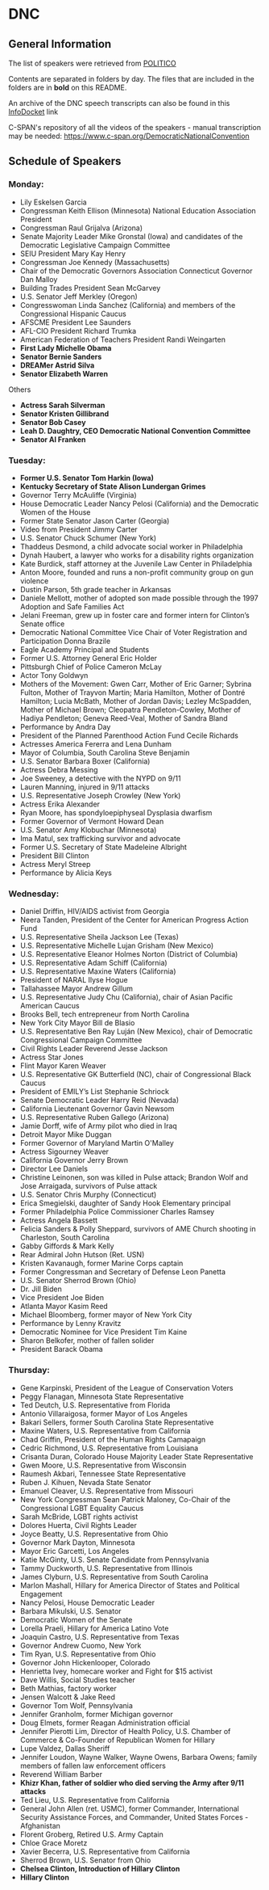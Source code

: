 # DNC

## General Information

The list of speakers were retrieved from [POLITICO](https://www.politico.com/story/2016/07/dnc-2016-schedule-of-events-and-speakers-225617) 

Contents are separated in folders by day. The files that are included in the folders are in **bold** on this README.

An archive of the DNC speech transcripts can also be found in this [InfoDocket](https://www.infodocket.com/2016/07/26/in-the-news-text-of-speeches-delivered-at-2016-democratic-national-convention/) link

C-SPAN's repository of all the videos of the speakers - manual transcription may be needed: https://www.c-span.org/DemocraticNationalConvention

## Schedule of Speakers

### **Monday:**   
 
- Lily Eskelsen Garcia  
- Congressman Keith Ellison (Minnesota)
National Education Association President 
- Congressman Raul Grijalva (Arizona)  
- Senate Majority Leader Mike Gronstal (Iowa) and candidates of the Democratic Legislative Campaign Committee
- SEIU President Mary Kay Henry
- Congressman Joe Kennedy (Massachusetts)
- Chair of the Democratic Governors Association Connecticut Governor Dan Malloy
- Building Trades President Sean McGarvey 
- U.S. Senator Jeff Merkley (Oregon)
- Congresswoman Linda Sanchez (California) and members of the Congressional Hispanic Caucus
- AFSCME President Lee Saunders
- AFL-CIO President Richard Trumka
- American Federation of Teachers President Randi Weingarten
- **First Lady Michelle Obama**
- **Senator Bernie Sanders**
- **DREAMer Astrid Silva**
- **Senator Elizabeth Warren**

Others

- **Actress Sarah Silverman**
- **Senator Kristen Gillibrand**
- **Senator Bob Casey**
- **Leah D. Daughtry, CEO Democratic National Convention Committee**
- **Senator Al Franken**


### **Tuesday:**

- **Former U.S. Senator Tom Harkin (Iowa)**
- **Kentucky Secretary of State Alison Lundergan Grimes**
- Governor Terry McAuliffe (Virginia)
- House Democratic Leader Nancy Pelosi (California) and the Democratic Women of the House
- Former State Senator Jason Carter (Georgia)
- Video from President Jimmy Carter
- U.S. Senator Chuck Schumer (New York)
- Thaddeus Desmond, a child advocate social worker in Philadelphia
- Dynah Haubert, a lawyer who works for a disability rights organization
- Kate Burdick, staff attorney at the Juvenile Law Center in Philadelphia 
- Anton Moore, founded and runs a non-profit community group on gun violence 
- Dustin Parson, 5th grade teacher in Arkansas 
- Daniele Mellott, mother of adopted son made possible through the 1997 Adoption and Safe Families Act 
- Jelani Freeman, grew up in foster care and former intern for Clinton’s Senate office
- Democratic National Committee Vice Chair of Voter Registration and Participation Donna Brazile
- Eagle Academy Principal and Students
- Former U.S. Attorney General Eric Holder
- Pittsburgh Chief of Police Cameron McLay
- Actor Tony Goldwyn
- Mothers of the Movement: Gwen Carr, Mother of Eric Garner; Sybrina Fulton, Mother of Trayvon Martin; Maria Hamilton, Mother of Dontré Hamilton; Lucia McBath, Mother of Jordan Davis; Lezley McSpadden, Mother of Michael Brown; Cleopatra Pendleton-Cowley, Mother of Hadiya Pendleton; Geneva Reed-Veal, Mother of Sandra Bland
- Performance by Andra Day
- President of the Planned Parenthood Action Fund Cecile Richards
- Actresses America Fererra and Lena Dunham
- Mayor of Columbia, South Carolina Steve Benjamin
- U.S. Senator Barbara Boxer (California)
- Actress Debra Messing 
- Joe Sweeney, a detective with the NYPD on 9/11
- Lauren Manning, injured in 9/11 attacks
- U.S. Representative Joseph Crowley (New York)
- Actress Erika Alexander 
- Ryan Moore, has spondyloepiphyseal Dysplasia dwarfism
- Former Governor of Vermont Howard Dean
- U.S. Senator Amy Klobuchar (Minnesota)
- Ima Matul, sex trafficking survivor and advocate 
- Former U.S. Secretary of State Madeleine Albright
- President Bill Clinton
- Actress Meryl Streep
- Performance by Alicia Keys

### **Wednesday:** 

- Daniel Driffin, HIV/AIDS activist from Georgia
- Neera Tanden, President of the Center for American Progress Action Fund
- U.S. Representative Sheila Jackson Lee (Texas)
- U.S. Representative Michelle Lujan Grisham (New Mexico)
- U.S. Representative Eleanor Holmes Norton (District of Columbia)
- U.S. Representative Adam Schiff (California)
- U.S. Representative Maxine Waters (California)
- President of NARAL Ilyse Hogue
- Tallahassee Mayor Andrew Gillum
- U.S. Representative Judy Chu (California), chair of Asian Pacific American Caucus
- Brooks Bell, tech entrepreneur from North Carolina
- New York City Mayor Bill de Blasio
- U.S. Representative Ben Ray Luján (New Mexico), chair of Democratic Congressional Campaign Committee
- Civil Rights Leader Reverend Jesse Jackson
- Actress Star Jones
- Flint Mayor Karen Weaver
- U.S. Representative GK Butterfield (NC), chair of Congressional Black Caucus
- President of EMILY’s List Stephanie Schriock
- Senate Democratic Leader Harry Reid (Nevada)
- California Lieutenant Governor Gavin Newsom
- U.S. Representative Ruben Gallego (Arizona)
- Jamie Dorff, wife of Army pilot who died in Iraq
- Detroit Mayor Mike Duggan
- Former Governor of Maryland Martin O'Malley
- Actress Sigourney Weaver
- California Governor Jerry Brown
- Director Lee Daniels
- Christine Leinonen, son was killed in Pulse attack; Brandon Wolf and Jose Arraigada, survivors of Pulse attack
- U.S. Senator Chris Murphy (Connecticut)
- Erica Smegielski, daughter of Sandy Hook Elementary principal 
- Former Philadelphia Police Commissioner Charles Ramsey
- Actress Angela Bassett
- Felicia Sanders & Polly Sheppard, survivors of AME Church shooting in Charleston, South Carolina
- Gabby Giffords & Mark Kelly
- Rear Admiral John Hutson (Ret. USN)
- Kristen Kavanaugh, former Marine Corps captain
- Former Congressman and Secretary of Defense Leon Panetta
- U.S. Senator Sherrod Brown (Ohio)
- Dr. Jill Biden
- Vice President Joe Biden
- Atlanta Mayor Kasim Reed
- Michael Bloomberg, former mayor of New York City
- Performance by Lenny Kravitz
- Democratic Nominee for Vice President Tim Kaine
- Sharon Belkofer, mother of fallen solider
- President Barack Obama


### **Thursday:**

-  Gene Karpinski, President of the League of Conservation Voters
-  Peggy Flanagan, Minnesota State Representative
-  Ted Deutch, U.S. Representative from Florida
-  Antonio Villaraigosa, former Mayor of Los Angeles
-  Bakari Sellers, former South Carolina State Representative
-  Maxine Waters, U.S. Representative from California
-  Chad Griffin, President of the Human Rights Camapaign
-  Cedric Richmond, U.S. Representative from Louisiana
-  Crisanta Duran, Colorado House Majority Leader State Representative
-  Gwen Moore, U.S. Representative from Wisconsin
-  Raumesh Akbari, Tennessee State Representative
-  Ruben J. Kihuen, Nevada State Senator
-  Emanuel Cleaver, U.S. Representative from Missouri
-  New York Congressman Sean Patrick Maloney, Co-Chair of the Congressional LGBT Equality Caucus
-  Sarah McBride, LGBT rights activist
-  Dolores Huerta, Civil Rights Leader
-  Joyce Beatty, U.S. Representative from Ohio
-  Governor Mark Dayton, Minnesota
-  Mayor Eric Garcetti, Los Angeles
-  Katie McGinty, U.S. Senate Candidate from Pennsylvania
-  Tammy Duckworth, U.S. Representative from Illinois
-  James Clyburn, U.S. Representative from South Carolina
-  Marlon Mashall, Hillary for America Director of States and Political Engagement
-  Nancy Pelosi, House Democratic Leader
-  Barbara Mikulski, U.S. Senator
-  Democratic Women of the Senate
-  Lorella Praeli, Hillary for America Latino Vote
-  Joaquin Castro, U.S. Representative from Texas
-  Governor Andrew Cuomo, New York
-  Tim Ryan, U.S. Representative from Ohio
-  Governor John Hickenlooper, Colorado
-  Henrietta Ivey, homecare worker and Fight for $15 activist
-  Dave Willis, Social Studies teacher
-  Beth Mathias, factory worker
-  Jensen Walcott & Jake Reed
-  Governor Tom Wolf, Pennsylvania
-  Jennifer Granholm, former Michigan governor
-  Doug Elmets, former Reagan Administration official
-  Jennifer Pierotti Lim, Director of Health Policy, U.S. Chamber of Commerce & Co-Founder of Republican Women for Hillary
-  Lupe Valdez, Dallas Sheriff
-  Jennifer Loudon, Wayne Walker, Wayne Owens, Barbara Owens; family members of fallen law enforcement officers
-  Reverend William Barber
-  **Khizr Khan, father of soldier who died serving the Army after 9/11 attacks**
-  Ted Lieu, U.S. Representative from California
-  General John Allen (ret. USMC), former Commander, International Security Assistance Forces, and Commander, United States Forces - Afghanistan
-  Florent Groberg, Retired U.S. Army Captain 
-  Chloe Grace Moretz
-  Xavier Becerra, U.S. Representative from California
-  Sherrod Brown, U.S. Senator from Ohio
-  **Chelsea Clinton, Introduction of Hillary Clinton**
-  **Hillary Clinton**
